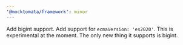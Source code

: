 ```yaml
---
'@mocktomata/framework': minor
---
```


Add bigint support.
Add support for `ecmaVersion: 'es2020'`.
This is experimental at the moment.
The only new thing it supports is bigint.
